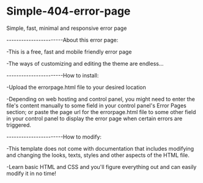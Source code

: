 # Simple-404-error-page
Simple, fast, minimal and responsive error page

-----------------------About this error page:

-This is a free, fast and mobile friendly error page

-The ways of customizing and editing the theme are endless...


-----------------------How to install:

-Upload the errorpage.html file to your desired location

-Depending on web hosting and control panel, you might need to enter the file's content manually to some field in your control panel's Error Pages section; or paste the page url for the errorpage.html file to some other field in your control panel to display the error page when certain errors are triggered.


-----------------------How to modify:

-This template does not come with documentation that includes modifying and changing the looks, texts, styles and other aspects of the HTML file. 

-Learn basic HTML and CSS and you'll figure everything out and can easily modify it in no time!
